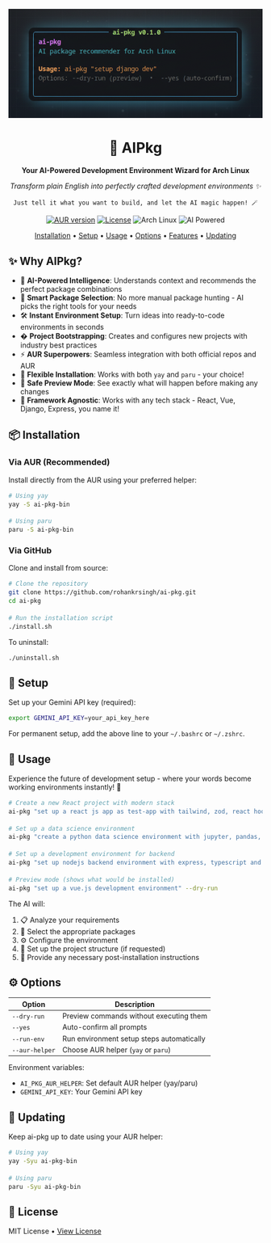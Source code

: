 <p align="center">
  <img src="https://raw.githubusercontent.com/rohankrsingh/ai-pkg/main/.github/assets/banner.png" alt="AI-PKG Banner" width="600"/>
</p>

<h1 align="center">🌟 AIPkg</h1>

<p align="center">
  <strong>Your AI-Powered Development Environment Wizard for Arch Linux</strong>
</p>

<p align="center">
  <em>Transform plain English into perfectly crafted development environments ✨</em>
</p>

<p align="center">
  <code>Just tell it what you want to build, and let the AI magic happen! 🪄</code>
</p>

<p align="center">
  <a href="https://aur.archlinux.org/packages/ai-pkg-bin"><img src="https://img.shields.io/aur/version/ai-pkg-bin?style=flat-square&logo=arch-linux&label=AUR" alt="AUR version"/></a>
  <a href="https://github.com/rohankrsingh/ai-pkg/blob/main/LICENSE"><img src="https://img.shields.io/github/license/rohankrsingh/ai-pkg?style=flat-square" alt="License"/></a>
  <img src="https://img.shields.io/badge/Arch-Linux-1793D1?style=flat-square&logo=arch-linux" alt="Arch Linux"/>
  <img src="https://img.shields.io/badge/AI-Powered-00A67E?style=flat-square&logo=openai" alt="AI Powered"/>
</p>

<p align="center">
  <a href="#installation">Installation</a> •
  <a href="#setup">Setup</a> •
  <a href="#usage">Usage</a> •
  <a href="#options">Options</a> •
  <a href="#features">Features</a> •
  <a href="#updating">Updating</a>
</p>

## ✨ Why AIPkg?

- 🧠 **AI-Powered Intelligence**: Understands context and recommends the perfect package combinations
- 🎯 **Smart Package Selection**: No more manual package hunting - AI picks the right tools for your needs
- 🛠️ **Instant Environment Setup**: Turn ideas into ready-to-code environments in seconds
- � **Project Bootstrapping**: Creates and configures new projects with industry best practices
- ⚡ **AUR Superpowers**: Seamless integration with both official repos and AUR
- 🤝 **Flexible Installation**: Works with both `yay` and `paru` - your choice!
- 🧪 **Safe Preview Mode**: See exactly what will happen before making any changes
- 🎨 **Framework Agnostic**: Works with any tech stack - React, Vue, Django, Express, you name it!

## 📦 Installation

### Via AUR (Recommended)

Install directly from the AUR using your preferred helper:

```bash
# Using yay
yay -S ai-pkg-bin

# Using paru
paru -S ai-pkg-bin
```

### Via GitHub

Clone and install from source:

```bash
# Clone the repository
git clone https://github.com/rohankrsingh/ai-pkg.git
cd ai-pkg

# Run the installation script
./install.sh
```

To uninstall:
```bash
./uninstall.sh
```

## 🔧 Setup

Set up your Gemini API key (required):

```bash
export GEMINI_API_KEY=your_api_key_here
```

For permanent setup, add the above line to your `~/.bashrc` or `~/.zshrc`.

## 🚀 Usage

Experience the future of development setup - where your words become working environments instantly! 🚀

```bash
# Create a new React project with modern stack
ai-pkg "set up a react js app as test-app with tailwind, zod, react hook form"

# Set up a data science environment
ai-pkg "create a python data science environment with jupyter, pandas, and scikit-learn"

# Set up a development environment for backend
ai-pkg "set up nodejs backend environment with express, typescript and mongodb"

# Preview mode (shows what would be installed)
ai-pkg "set up a vue.js development environment" --dry-run
```

The AI will:
1. 📋 Analyze your requirements
2. 🎯 Select the appropriate packages
3. ⚙️ Configure the environment
4. 🚀 Set up the project structure (if requested)
5. 📝 Provide any necessary post-installation instructions

## ⚙️ Options

| Option | Description |
|--------|-------------|
| `--dry-run` | Preview commands without executing them |
| `--yes` | Auto-confirm all prompts |
| `--run-env` | Run environment setup steps automatically |
| `--aur-helper` | Choose AUR helper (`yay` or `paru`) |

Environment variables:
- `AI_PKG_AUR_HELPER`: Set default AUR helper (yay/paru)
- `GEMINI_API_KEY`: Your Gemini API key

## 🔄 Updating

Keep ai-pkg up to date using your AUR helper:

```bash
# Using yay
yay -Syu ai-pkg-bin

# Using paru
paru -Syu ai-pkg-bin
```

## 📝 License

MIT License • [View License](LICENSE)
